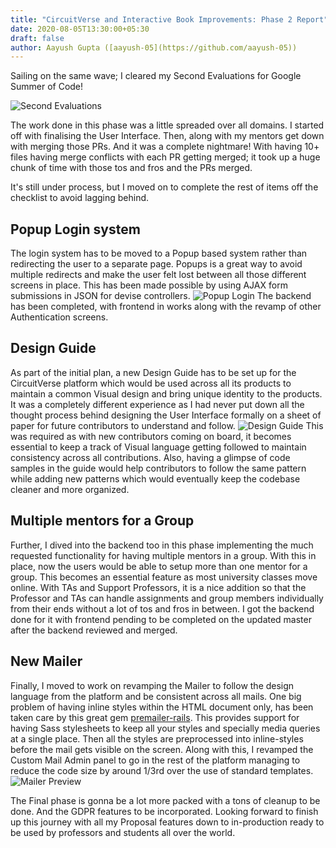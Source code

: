 ```yaml
---
title: "CircuitVerse and Interactive Book Improvements: Phase 2 Report"
date: 2020-08-05T13:30:00+05:30
draft: false
author: Aayush Gupta ([aayush-05](https://github.com/aayush-05))
---
```


Sailing on the same wave; I cleared my Second Evaluations for Google Summer of Code!

![Second Evaluations](/img/Aayush_Second_Evaluation.PNG)

The work done in this phase was a little spreaded over all domains. I started off with finalising the User Interface.
Then, along with my mentors get down with merging those PRs. And it was a complete nightmare! With having 10+ files having merge conflicts with each PR getting merged; it took up a huge chunk of time with those tos and fros and the PRs merged.

It's still under process, but I moved on to complete the rest of items off the checklist to avoid lagging behind.

## Popup Login system
The login system has to be moved to a Popup based system rather than redirecting the user to a separate page. Popups is a great way to avoid multiple redirects and make the user felt lost between all those different screens in place. This has been made possible by using AJAX form submissions in JSON for devise controllers.
![Popup Login](/img/popupLogin.PNG)
The backend has been completed, with frontend in works along with the revamp of other Authentication screens.

## Design Guide
As part of the initial plan, a new Design Guide has to be set up for the CircuitVerse platform which would be used across all its products to maintain a common Visual design and bring unique identity to the products.
It was a completely different experience as I had never put down all the thought process behind designing the User Interface formally on a sheet of paper for future contributors to understand and follow.
![Design Guide](/img/designGuide.PNG)
This was required as with new contributors coming on board, it becomes essential to keep a track of Visual language getting followed to maintain consistency across all contributions. Also, having a glimpse of code samples in the guide would help contributors to follow the same pattern while adding new patterns which would eventually keep the codebase cleaner and more organized.

## Multiple mentors for a Group
Further, I dived into the backend too in this phase implementing the much requested functionality for having multiple mentors in a group. With this in place, now the users would be able to setup more than one mentor for a group.
This becomes an essential feature as most university classes move online. With TAs and Support Professors, it is a nice addition so that the Professor and TAs can handle assignments and group members individually from their ends without a lot of tos and fros in between.
I got the backend done for it with frontend pending to be completed on the updated master after the backend reviewed and merged.

## New Mailer
Finally, I moved to work on revamping the Mailer to follow the design language from the platform and be consistent across all mails.
One big problem of having inline styles within the HTML document only, has been taken care by this great gem [premailer-rails](https://github.com/fphilipe/premailer-rails/). This provides support for having Sass stylesheets to keep all your styles and specially media queries at a single place. Then all the styles are preprocessed into inline-styles before the mail gets visible on the screen.
Along with this, I revamped the Custom Mail Admin panel to go in the rest of the platform managing to reduce the code size by around 1/3rd over the use of standard templates.
![Mailer Preview](/img/mailerPreview.PNG)


The Final phase is gonna be a lot more packed with a tons of cleanup to be done. And the GDPR features to be incorporated.
Looking forward to finish up this journey with all my Proposal features down to in-production ready to be used by professors and students all over the world.
